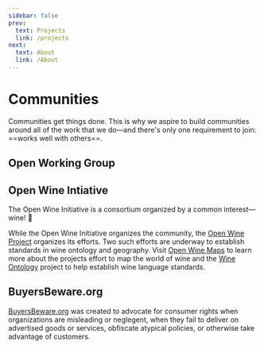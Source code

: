 ```yaml
---
sidebar: false
prev:
  text: Projects
  link: /projects
next:
  text: About
  link: /About
---
```


# Communities

Communities get things done. This is why we aspire to build communities around all of the work that we do—and there's only one requirement to join: ==works well with others==.

## Open Working Group

## Open Wine Intiative

The Open Wine Initiative is a consortium organized by a common interest—wine! :wine_glass:

While the Open Wine Initiative organizes the community, the [Open Wine Project](https://openwineproject.org) organizes its efforts. Two such efforts are underway to establish standards in wine ontology and geography. Visit [Open Wine Maps](https://openwinemaps.org) to learn more about the projects effort to map the world of wine and the [Wine Ontology](https://openwineproject.org/docs/ontology.html) project to help establish wine language standards.

## BuyersBeware.org

[BuyersBeware.org](https://buyersbeware.org) was created to advocate for consumer rights when organizations are misleading or neglegent, when they fail to deliver on advertised goods or services, obfiscate atypical policies, or otherwise take advantage of customers.
